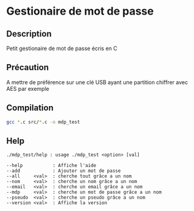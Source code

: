 # Gestionaire de mot de passe

## Description
Petit gestionaire de mot de passe écris en C

## Précaution
A mettre de préférence sur une clé USB ayant une partition chiffrer avec AES par exemple

## Compilation
```bash
gcc *.c src/*.c -o mdp_test
```

## Help
```
./mdp_test/help : usage ./mdp_test <option> [val]

--help           : Affiche l'aide
--add            : Ajouter un mot de passe
--all     <val>  : cherche tout grâce a un nom
--nom     <val>  : cherche un nom grâce a un nom
--email   <val>  : cherche un email grâce a un nom
--mdp     <val>  : cherche un mot de passe grâce a un nom
--pseudo  <val>  : cherche un pseudo grâce a un nom
--version <val>  : Affiche la version
```